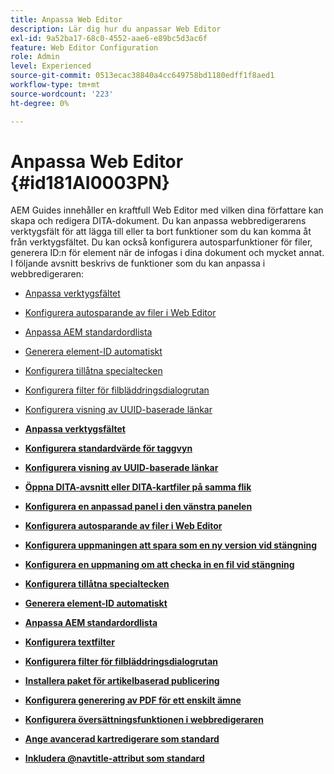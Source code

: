 ```yaml
---
title: Anpassa Web Editor
description: Lär dig hur du anpassar Web Editor
exl-id: 9a52ba17-68c0-4552-aae6-e89bc5d3ac6f
feature: Web Editor Configuration
role: Admin
level: Experienced
source-git-commit: 0513ecac38840a4cc649758bd1180edff1f8aed1
workflow-type: tm+mt
source-wordcount: '223'
ht-degree: 0%

---
```


# Anpassa Web Editor {#id181AI0003PN}

AEM Guides innehåller en kraftfull Web Editor med vilken dina författare kan skapa och redigera DITA-dokument. Du kan anpassa webbredigerarens verktygsfält för att lägga till eller ta bort funktioner som du kan komma åt från verktygsfältet. Du kan också konfigurera autosparfunktioner för filer, generera ID:n för element när de infogas i dina dokument och mycket annat. I följande avsnitt beskrivs de funktioner som du kan anpassa i webbredigeraren:

- [Anpassa verktygsfältet](conf-web-editor-customize-toolbar.md#)
- [Konfigurera autosparande av filer i Web Editor](auto-save-in-editor.md#)
- [Anpassa AEM standardordlista](customize-aem-custom-dictionary.md#)
- [Generera element-ID automatiskt](auto-generate-ids.md#)
- [Konfigurera tillåtna specialtecken](conf-special-chars.md#)
- [Konfigurera filter för filbläddringsdialogrutan](conf-custom-file-filters.md#)
- [Konfigurera visning av UUID-baserade länkar](conf-uuid-based-links.md#)

- **[Anpassa verktygsfältet](conf-web-editor-customize-toolbar.md)**

- **[Konfigurera standardvärde för taggvyn](configure-default-value-tags-view.md)**

- **[Konfigurera visning av UUID-baserade länkar](conf-uuid-based-links.md)**

- **[Öppna DITA-avsnitt eller DITA-kartfiler på samma flik](open-dita-files-same-tab.md)**

- **[Konfigurera en anpassad panel i den vänstra panelen](configure-custom-panel.md)**

- **[Konfigurera autosparande av filer i Web Editor](auto-save-in-editor.md)**

- **[Konfigurera uppmaningen att spara som en ny version vid stängning](conf-save-as-new-version-close.md)**

- **[Konfigurera en uppmaning om att checka in en fil vid stängning](conf-checkin-file-close.md)**

- **[Konfigurera tillåtna specialtecken](conf-special-chars.md)**

- **[Generera element-ID automatiskt](auto-generate-ids.md)**

- **[Anpassa AEM standardordlista](customize-aem-custom-dictionary.md)**

- **[Konfigurera textfilter](config-text-filters.md)**

- **[Konfigurera filter för filbläddringsdialogrutan](conf-custom-file-filters.md)**

- **[Installera paket för artikelbaserad publicering](configure-article-based-publishing.md)**

- **[Konfigurera generering av PDF för ett enskilt ämne](conf-pdf-generation-dita-ot.md)**

- **[Konfigurera översättningsfunktionen i webbredigeraren](conf-translation-web-editor.md)**

- **[Ange avancerad kartredigerare som standard](conf-map-editor.md)**

- **[Inkludera @navtitle-attribut som standard](auto-add-navtitle.md)**
